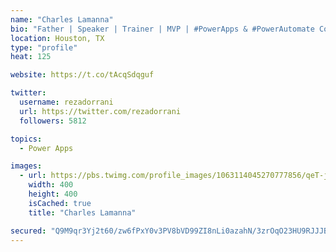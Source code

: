 ```yaml
---
name: "Charles Lamanna"
bio: "Father | Speaker | Trainer | MVP | #PowerApps & #PowerAutomate Community Super User | YouTuber Right-pointing triangle http://youtube.com/c/rezadorrani | Learn - Share - Clockwise rightwards and leftwards open circle arrows"
location: Houston, TX
type: "profile"
heat: 125

website: https://t.co/tAcqSdqguf

twitter:
  username: rezadorrani
  url: https://twitter.com/rezadorrani
  followers: 5812

topics:
  - Power Apps

images:
  - url: https://pbs.twimg.com/profile_images/1063114045270777856/qeT-jpWr_400x400.jpg
    width: 400
    height: 400
    isCached: true
    title: "Charles Lamanna"

secured: "Q9M9qr3Yj2t60/zw6fPxY0v3PV8bVD99ZI8nLi0azahN/3zrOqO23HU9RJJJBfnxTLKiHiRli398catUBtHu4Hc4AD4ci12KVDe6ooqbDu8tsj7jc1AfMQttCk56cdZKWdgEobhVDCWVtfQH7DHC1FyUYhCo7871N1RUF+DeQZ3VMkAyHRaPoZ0OuohR91GF+hUmpd9xJQeziH+Mo8/v9kWXdPme6AgOGV+0WaAU8VWNZfj20DTupytH7lf6j+bTpgJrIos569woHq5mJcNUqPuT1tsjDJwqNXFbcpywptDUliHu9INm1Y4eMYK0DeXVMDSW3BuLig7fo1rySPteTK/5O0qUv1HlsUUNaJPkRfk4AmJeuHNSb2uN25L/rQIKagr1UH4C+yDGt1NJOpIYbW2mZveTzL69DEnl33KTrws=;zmLOq2S1pwBG/1smY7+iiQ=="
---
```



